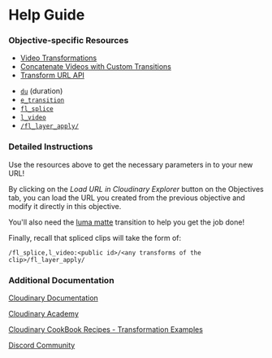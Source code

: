 # Help Guide

### Objective-specific Resources
* [Video Transformations](https://cloudinary.com/documentation/video_manipulation_and_delivery?utm_source=twilio&utm_medium=event&utm_campaign=cloudinary-twilioquest-2021) 
* [Concatenate Videos with Custom Transitions](https://cloudinary.com/documentation/video_manipulation_and_delivery?utm_source=twilio&utm_medium=event&utm_campaign=cloudinary-twilioquest-2021#concatenate_videos_with_custom_transitions)
* [Transform URL API](https://cloudinary.com/documentation/transformation_reference)
 - [`du`](https://cloudinary.com/documentation/transformation_reference?utm_source=twilio&utm_medium=event&utm_campaign=cloudinary-twilioquest-2021#du_duration) (duration)
 - [`e_transition`](https://cloudinary.com/documentation/transformation_reference?utm_source=twilio&utm_medium=event&utm_campaign=cloudinary-twilioquest-2021#e_transition)
 - [`fl_splice`](https://cloudinary.com/documentation/transformation_reference?utm_source=twilio&utm_medium=event&utm_campaign=cloudinary-twilioquest-2021#fl_splice)
 - [`l_video`](https://cloudinary.com/documentation/video_manipulation_and_delivery?utm_source=twilio&utm_medium=event&utm_campaign=cloudinary-twilioquest-2021#adding_video_overlays)
 - [`/fl_layer_apply/`](https://cloudinary.com/documentation/transformation_reference?utm_source=twilio&utm_medium=event&utm_campaign=cloudinary-twilioquest-2021#fl_layer_apply)

### Detailed Instructions

Use the resources above to get the necessary parameters in to your new URL!

By clicking on the _Load URL in Cloudinary Explorer_ button on the Objectives tab, you can load the URL you created from the previous objective and modify it directly in this objective.

You'll also need the [luma matte](https://cloudinary.com/documentation/video_manipulation_and_delivery?utm_source=twilio&utm_medium=event&utm_campaign=cloudinary-twilioquest-2021#luma_matte) transition to help you get the job done!

Finally, recall that spliced clips will take the form of:
```
/fl_splice,l_video:<public id>/<any transforms of the clip>/fl_layer_apply/
```


### Additional Documentation

[Cloudinary Documentation](https://cloudinary.com/documentation?utm_source=twilio&utm_medium=event&utm_campaign=cloudinary-twilioquest-2021)

[Cloudinary Academy](https://training.cloudinary.com?utm_source=twilio&utm_medium=event&utm_campaign=cloudinary-twilioquest-2021)

[Cloudinary CookBook Recipes - Transformation Examples](https://cloudinary.com/cookbook?utm_source=twilio&utm_medium=event&utm_campaign=cloudinary-twilioquest-2021)

[Discord Community](https://discord.gg/CCsubwFbvd)